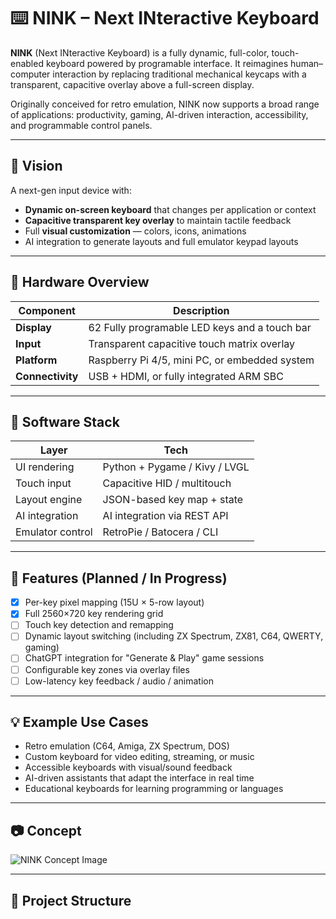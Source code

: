 # ⌨️ NINK – Next INteractive Keyboard

**NINK** (Next INteractive Keyboard) is a fully dynamic, full-color, touch-enabled keyboard powered by programable interface. It reimagines human–computer interaction by replacing traditional mechanical keycaps with a transparent, capacitive overlay above a full-screen display.

Originally conceived for retro emulation, NINK now supports a broad range of applications: productivity, gaming, AI-driven interaction, accessibility, and programmable control panels.

---

## 🎯 Vision

A next-gen input device with:
- **Dynamic on-screen keyboard** that changes per application or context
- **Capacitive transparent key overlay** to maintain tactile feedback
- Full **visual customization** — colors, icons, animations
- AI integration to generate layouts and full emulator keypad layouts

---

## 🧱 Hardware Overview

| Component            | Description                                      |
|----------------------|--------------------------------------------------|
| **Display**           | 62 Fully programable LED keys and a touch bar   |
| **Input**             | Transparent capacitive touch matrix overlay     |
| **Platform**          | Raspberry Pi 4/5, mini PC, or embedded system   |
| **Connectivity**      | USB + HDMI, or fully integrated ARM SBC         |


---

## 🧰 Software Stack

| Layer           | Tech                          |
|-----------------|-------------------------------|
| UI rendering     | Python + Pygame / Kivy / LVGL |
| Touch input      | Capacitive HID / multitouch   |
| Layout engine    | JSON-based key map + state    |
| AI integration   | AI integration via REST API   |
| Emulator control | RetroPie / Batocera / CLI     |

---

## 🚀 Features (Planned / In Progress)

- [x] Per-key pixel mapping (15U × 5-row layout)
- [x] Full 2560×720 key rendering grid
- [ ] Touch key detection and remapping
- [ ] Dynamic layout switching (including ZX Spectrum, ZX81, C64, QWERTY, gaming)
- [ ] ChatGPT integration for "Generate & Play" game sessions
- [ ] Configurable key zones via overlay files
- [ ] Low-latency key feedback / audio / animation

---

## 💡 Example Use Cases

- Retro emulation (C64, Amiga, ZX Spectrum, DOS)
- Custom keyboard for video editing, streaming, or music
- Accessible keyboards with visual/sound feedback
- AI-driven assistants that adapt the interface in real time
- Educational keyboards for learning programming or languages

---

## 📷 Concept

![NINK Concept Image](images/nink-render.png)

---

## 📁 Project Structure

